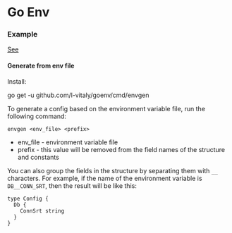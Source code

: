 # Go Env

### Example

[See](https://github.com/l-vitaly/goenv/example/README.md)

#### Generate from env file

Install:

go get -u github.com/l-vitaly/goenv/cmd/envgen

To generate a config based on the environment variable file, run the following command:

`envgen <env_file> <prefix>`

-   env_file - environment variable file
-   prefix - this value will be removed from the field names of the structure and constants

You can also group the fields in the structure by separating them with `__` characters. For example, if the name of the environment variable is `DB__CONN_SRT`, then the result will be like this:

```golang
type Config {
  Db {
    ConnSrt string
  }
}
```
